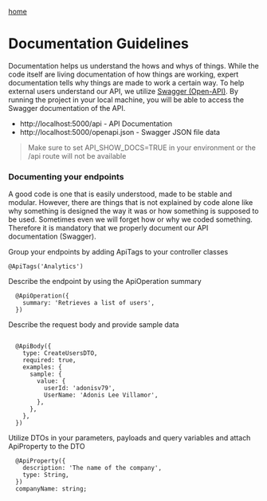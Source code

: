 [home](/README.md#wiki-pages)

# Documentation Guidelines

Documentation helps us understand the hows and whys of things. While the code itself are living documentation of how things are working, expert documentation tells why things are made to work a certain way. To help external users understand our API, we utilize [Swagger (Open-API)](https://docs.nestjs.com/openapi/introduction). By running the project in your local machine, you will be able to access the Swagger documentation of the API.

  * http://localhost:5000/api - API Documentation
  * http://localhost:5000/openapi.json - Swagger JSON file data

> Make sure to set API_SHOW_DOCS=TRUE in your environment or the /api route will not be available

### Documenting your endpoints

A good code is one that is easily understood, made to be stable and modular. However, there are things that is not explained by code alone like why something is designed the way it was or how something is supposed to be used. Sometimes even we will forget how or why we coded something. Therefore it is mandatory that we properly document our API documentation (Swagger).

Group your endpoints by adding ApiTags to your controller classes
```
@ApiTags('Analytics')
```

Describe the endpoint by using the ApiOperation summary
```
  @ApiOperation({
    summary: 'Retrieves a list of users',
  })
```

Describe the request body and provide sample data
```

  @ApiBody({
    type: CreateUsersDTO,
    required: true,
    examples: {
      sample: {
        value: {
          userId: 'adonisv79',
          UserName: 'Adonis Lee Villamor',
        },
      },
    },
  })
```

Utilize DTOs in your parameters, payloads and query variables and attach ApiProperty to the DTO
```
  @ApiProperty({
    description: 'The name of the company',
    type: String,
  })
  companyName: string;
```